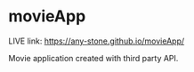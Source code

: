 # movieApp

LIVE link: https://any-stone.github.io/movieApp/

Movie application created with third party API.
